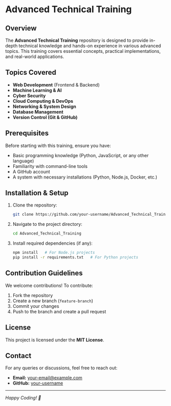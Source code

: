 # Advanced Technical Training

## Overview
The **Advanced Technical Training** repository is designed to provide in-depth technical knowledge and hands-on experience in various advanced topics. This training covers essential concepts, practical implementations, and real-world applications.

## Topics Covered
- **Web Development** (Frontend & Backend)
- **Machine Learning & AI**
- **Cyber Security**
- **Cloud Computing & DevOps**
- **Networking & System Design**
- **Database Management**
- **Version Control (Git & GitHub)**

## Prerequisites
Before starting with this training, ensure you have:
- Basic programming knowledge (Python, JavaScript, or any other language)
- Familiarity with command-line tools
- A GitHub account
- A system with necessary installations (Python, Node.js, Docker, etc.)

## Installation & Setup
1. Clone the repository:
   ```sh
   git clone https://github.com/your-username/Advanced_Technical_Training.git
   ```
2. Navigate to the project directory:
   ```sh
   cd Advanced_Technical_Training
   ```
3. Install required dependencies (if any):
   ```sh
   npm install   # For Node.js projects
   pip install -r requirements.txt   # For Python projects
   ```

## Contribution Guidelines
We welcome contributions! To contribute:
1. Fork the repository
2. Create a new branch (`feature-branch`)
3. Commit your changes
4. Push to the branch and create a pull request

## License
This project is licensed under the **MIT License**.

## Contact
For any queries or discussions, feel free to reach out:
- **Email:** your-email@example.com
- **GitHub:** [your-username](https://github.com/your-username)

---
*Happy Coding! 🚀*
